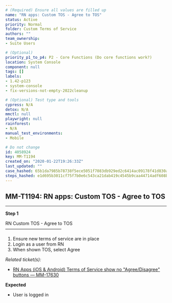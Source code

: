 ```yaml
---
# (Required) Ensure all values are filled up
name: "RN apps: Custom TOS - Agree to TOS"
status: Active
priority: Normal
folder: Custom Terms of Service
authors: ""
team_ownership: 
- Suite Users

# (Optional)
priority_p1_to_p4: P2 - Core Functions (Do core functions work?)
location: System Console
component: null
tags: []
labels: 
- 1.42-p123
- system-console
- fix-versions-not-empty-2022cleanup

# (Optional) Test type and tools
cypress: N/A
detox: N/A
mmctl: null
playwright: null
rainforest: 
- N/A
manual_test_environments: 
- Mobile

# Do not change
id: 4058924
key: MM-T1194
created_on: "2020-01-22T19:26:33Z"
last_updated: ""
case_hashed: 65b1da7985b78738f5ece5051f7083db929ed2c6414ac09178f41d830a70f14fa0454f4a7c5802e661ee6c4291d867a1
steps_hashed: e1d695b3011cf75f7b0e6c543ca21dab419c4545b9caa44714adf608bbf96aa08cc2b7d175cf62e4e564ea2f779c0744
---
```


<!-- (Auto-generated) Based on frontmatter's "key" and "name" -->

## MM-T1194: RN apps: Custom TOS - Agree to TOS

---

**Step 1**

RN Custom TOS - Agree to TOS\
–––––––––––––––––––––––––

1. Ensure new terms of service are in place
2. Login as a user from RN
3. When shown TOS, select Agree

_Related ticket(s):_

- [RN Apps (iOS & Android) Terms of Service show no "Agree/Disagree" buttons — MM-17630](https://mattermost.atlassian.net/browse/MM-17630)

**Expected**

- User is logged in
